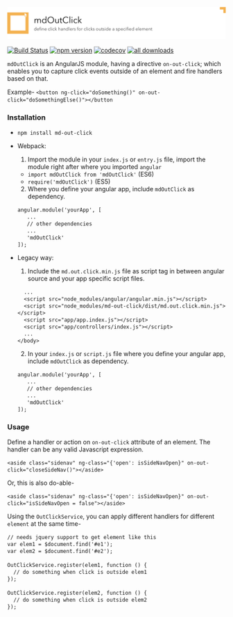 ![mdOutClick Logo](https://raw.githubusercontent.com/dibosh/md-out-click/master/readme-logo.jpg)

[![Build Status](https://travis-ci.org/dibosh/md-out-click.svg?branch=master)](https://travis-ci.org/dibosh/md-out-click)
[![npm version](https://badge.fury.io/js/md-out-click.svg)](https://badge.fury.io/js/md-out-click)
[![codecov](https://codecov.io/gh/dibosh/md-out-click/branch/master/graph/badge.svg)](https://codecov.io/gh/dibosh/md-out-click)
[![all downloads](https://img.shields.io/npm/dt/md-out-click.svg)]()

`mdOutClick` is an AngularJS module, having a directive `on-out-click`; which enables you to
capture click events outside of an element and fire handlers based on that.

Example- `<button ng-click="doSomething()" on-out-click="doSomethingElse()"></button`

### Installation
- `npm install md-out-click`
- Webpack:
  1. Import the module in your `index.js` or `entry.js` file, import the module
  right after where you imported `angular`
    - `import mdOutClick from 'mdOutClick'` (ES6)
    - `require('mdOutClick')` (ES5)
    
  2. Where you define your angular app, include `mdOutClick` as dependency.
 
  ```
  angular.module('yourApp', [
     ...
     // other dependencies
     ...
     'mdOutClick'
  ]);
  ```   
    
- Legacy way:

  1. Include the `md.out.click.min.js` file as script tag in between angular source
  and your app specific script files.
  
  ```
    ...
    <script src="node_modules/angular/angular.min.js"></script>
    <script src="node_modules/md-out-click/dist/md.out.click.min.js"></script>
    <script src="app/app.index.js"></script>
    <script src="app/controllers/index.js"></script>
    ...
  </body>
  ```
  
  2. In your `index.js` or `script.js` file where you define your angular app,
  include `mdOutClick` as dependency.
  
  ```
  angular.module('yourApp', [
     ...
     // other dependencies
     ...
     'mdOutClick'
  ]);
  ```

### Usage
Define a handler or action on `on-out-click` attribute of an element. The handler
can be any valid Javascript expression.
   ```
   <aside class="sidenav" ng-class="{'open': isSideNavOpen}" on-out-click="closeSideNav()"></aside>
   ```
Or, this is also do-able-
   ```
   <aside class="sidenav" ng-class="{'open': isSideNavOpen}" on-out-click="isSideNavOpen = false"></aside>
   ```
Using the `OutClickService`, you can apply different handlers for different `element` at the same time-

  ```
  // needs jquery support to get element like this
  var elem1 = $document.find('#e1');
  var elem2 = $document.find('#e2');
  
  OutClickService.register(elem1, function () {
    // do something when click is outside elem1
  });
  
  OutClickService.register(elem2, function () {
    // do something when click is outside elem2
  });
  
  ```
